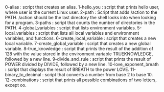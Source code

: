 0-alias : script that creates an alias.
1-hello_you : script that prints hello user, where user is the current Linux user.
2-path : Script that adds /action to the PATH. /action should be the last directory the shell looks into when looking for a program.
3-paths : script that counts the number of directories in the PATH.
4-global_variables : script that lists environment variables.
5-local_variables : script that lists all local variables and environment variables, and functions.
6-create_local_variable : script that creates a new local variable.
7-create_global_variable : script that creates a new global variable.
8-true_knowledge : script that prints the result of the addition of 128 with the value stored in the environment variable TRUEKNOWLEDGE, followed by a new line.
9-divide_and_rule : script that prints the result of POWER divided by DIVIDE, followed by a new line.
10-love_exponent_breath : script that displays the result of BREATH to the power LOVE.
11-binary_to_decimal : script that converts a number from base 2 to base 10.
12-combinations : script that prints all possible combinations of two letters, except oo.
